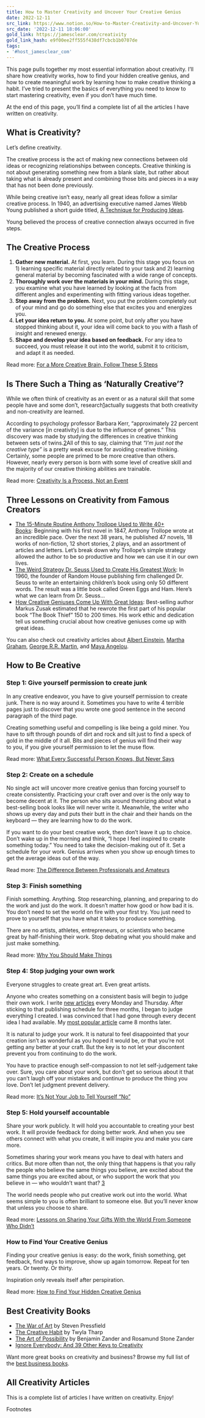 ```yaml
---
title: How to Master Creativity and Uncover Your Creative Genius
date: 2022-12-11
src_link: https://www.notion.so/How-to-Master-Creativity-and-Uncover-Your-Creative-Genius-7e0b9794fa5242ceadf8230723e0466c
src_date: '2022-12-11 18:06:00'
gold_link: https://jamesclear.com/creativity
gold_link_hash: e9f00ee2ff555f438df7cbcb1b0707de
tags:
- '#host_jamesclear_com'
---
```



This page pulls together my most essential information about creativity. I’ll share how creativity works, how to find your hidden creative genius, and how to create meaningful work by learning how to make creative thinking a habit. I’ve tried to present the basics of everything you need to know to start mastering creativity, even if you don’t have much time.


At the end of this page, you’ll find a complete list of all the articles I have written on creativity.


What is Creativity?
-------------------


Let’s define creativity.


The creative process is the act of making new connections between old ideas or recognizing relationships between concepts. Creative thinking is not about generating something new from a blank slate, but rather about taking what is already present and combining those bits and pieces in a way that has not been done previously.


While being creative isn’t easy, nearly all great ideas follow a similar creative process. In 1940, an advertising executive named James Webb Young published a short guide titled, [A Technique for Producing Ideas](https://jamesclear.com/book/a-technique-for-producing-ideas "A Technique for Producing Ideas").


Young believed the process of creative connection always occurred in five steps.


The Creative Process
--------------------


1. **Gather new material.** At first, you learn. During this stage you focus on 1) learning specific material directly related to your task and 2) learning general material by becoming fascinated with a wide range of concepts.
2. **Thoroughly work over the materials in your mind.** During this stage, you examine what you have learned by looking at the facts from different angles and experimenting with fitting various ideas together.
3. **Step away from the problem.** Next, you put the problem completely out of your mind and go do something else that excites you and energizes you.
4. **Let your idea return to you.** At some point, but only after you have stopped thinking about it, your idea will come back to you with a flash of insight and renewed energy.
5. **Shape and develop your idea based on feedback.** For any idea to succeed, you must release it out into the world, submit it to criticism, and adapt it as needed.


Read more: [For a More Creative Brain, Follow These 5 Steps](https://jamesclear.com/five-step-creative-process)


Is There Such a Thing as ‘Naturally Creative’?
----------------------------------------------


While we often think of creativity as an event or as a natural skill that some people have and some don’t, research[1](#footnote-1-6206)actually suggests that both creativity and non-creativity are learned.


According to psychology professor Barbara Kerr, “approximately 22 percent of the variance [in creativity] is due to the influence of genes.” This discovery was made by studying the differences in creative thinking between sets of twins.[2](#footnote-2-6206)All of this to say, claiming that *“I’m just not the creative type”* is a pretty weak excuse for avoiding creative thinking. Certainly, some people are primed to be more creative than others. However, nearly every person is born with some level of creative skill and the majority of our creative thinking abilities are trainable.


Read more: [Creativity Is a Process, Not an Event](https://jamesclear.com/creative-thinking)


Three Lessons on Creativity from Famous Creators
------------------------------------------------


* [The 15-Minute Routine Anthony Trollope Used to Write 40+ Books](https://jamesclear.com/anthony-trollope "The 15-Minute Routine Anthony Trollope Used to Write 40+ Books"): Beginning with his first novel in 1847, Anthony Trollope wrote at an incredible pace. Over the next 38 years, he published 47 novels, 18 works of non-fiction, 12 short stories, 2 plays, and an assortment of articles and letters. Let’s break down why Trollope’s simple strategy allowed the author to be so productive and how we can use it in our own lives.
* [The Weird Strategy Dr. Seuss Used to Create His Greatest Work](https://jamesclear.com/dr-seuss): In 1960, the founder of Random House publishing firm challenged Dr. Seuss to write an entertaining children’s book using only 50 different words. The result was a little book called Green Eggs and Ham. Here’s what we can learn from Dr. Seuss…
* [How Creative Geniuses Come Up With Great Ideas](https://jamesclear.com/markus-zusak "How Creative Geniuses Come Up With Great Ideas"): Best-selling author Markus Zusak estimated that he rewrote the first part of his popular book “The Book Thief” 150 to 200 times. His work ethic and dedication tell us something crucial about how creative geniuses come up with great ideas.


You can also check out creativity articles about [Albert Einstein](https://jamesclear.com/albert-einstein-desk), [Martha Graham](https://jamesclear.com/quality-comparison), [George R.R. Martin](https://jamesclear.com/george-rr-martin), and [Maya Angelou](https://jamesclear.com/maya-angelou).


How to Be Creative
------------------


### Step 1: Give yourself permission to create junk


In any creative endeavor, you have to give yourself permission to create junk. There is no way around it. Sometimes you have to write 4 terrible pages just to discover that you wrote one good sentence in the second paragraph of the third page.


Creating something useful and compelling is like being a gold miner. You have to sift through pounds of dirt and rock and silt just to find a speck of gold in the middle of it all. Bits and pieces of genius will find their way to you, if you give yourself permission to let the muse flow.


Read more: [What Every Successful Person Knows, But Never Says](https://jamesclear.com/ira-glass-failure)


### Step 2: Create on a schedule


No single act will uncover more creative genius than forcing yourself to create consistently. Practicing your craft over and over is the only way to become decent at it. The person who sits around theorizing about what a best-selling book looks like will never write it. Meanwhile, the writer who shows up every day and puts their butt in the chair and their hands on the keyboard — they are learning how to do the work.


If you want to do your best creative work, then don’t leave it up to choice. Don’t wake up in the morning and think, “I hope I feel inspired to create something today.” You need to take the decision-making out of it. Set a schedule for your work. Genius arrives when you show up enough times to get the average ideas out of the way.


Read more: [The Difference Between Professionals and Amateurs](https://jamesclear.com/professionals-and-amateurs)


### Step 3: Finish something


Finish something. Anything. Stop researching, planning, and preparing to do the work and just do the work. It doesn’t matter how good or how bad it is. You don’t need to set the world on fire with your first try. You just need to prove to yourself that you have what it takes to produce something.


There are no artists, athletes, entrepreneurs, or scientists who became great by half-finishing their work. Stop debating what you should make and just make something.


Read more: [Why You Should Make Things](https://jamesclear.com/make-things)


### Step 4: Stop judging your own work


Everyone struggles to create great art. Even great artists.


Anyone who creates something on a consistent basis will begin to judge their own work. I write [new articles](https://jamesclear.com/best-articles) every Monday and Thursday. After sticking to that publishing schedule for three months, I began to judge everything I created. I was convinced that I had gone through every decent idea I had available. My [most popular article](https://jamesclear.com/goals-systems "goals vs systems") came 8 months later.


It is natural to judge your work. It is natural to feel disappointed that your creation isn’t as wonderful as you hoped it would be, or that you’re not getting any better at your craft. But the key is to not let your discontent prevent you from continuing to do the work.


You have to practice enough self-compassion to not let self-judgement take over. Sure, you care about your work, but don’t get so serious about it that you can’t laugh off your mistakes and continue to produce the thing you love. Don’t let judgment prevent delivery.


Read more: [It’s Not Your Job to Tell Yourself “No”](https://jamesclear.com/your-job)


### Step 5: Hold yourself accountable


Share your work publicly. It will hold you accountable to creating your best work. It will provide feedback for doing better work. And when you see others connect with what you create, it will inspire you and make you care more.


Sometimes sharing your work means you have to deal with haters and critics. But more often than not, the only thing that happens is that you rally the people who believe the same things you believe, are excited about the same things you are excited about, or who support the work that you believe in — who wouldn’t want that? [3](#footnote-3-6206)


The world needs people who put creative work out into the world. What seems simple to you is often brilliant to someone else. But you’ll never know that unless you choose to share.


Read more: [Lessons on Sharing Your Gifts With the World From Someone Who Didn’t](https://jamesclear.com/vivian-maier)


### How to Find Your Creative Genius


Finding your creative genius is easy: do the work, finish something, get feedback, find ways to improve, show up again tomorrow. Repeat for ten years. Or twenty. Or thirty.


Inspiration only reveals itself after perspiration.


Read more: [How to Find Your Hidden Creative Genius](https://jamesclear.com/creative-genius)


Best Creativity Books
---------------------


* [The War of Art](https://jamesclear.com/book/the-war-of-art) by Steven Pressfield
* [The Creative Habit](https://jamesclear.com/book/the-creative-habit) by Twyla Tharp
* [The Art of Possibility](https://jamesclear.com/book/the-art-of-possibility) by Benjamin Zander and Rosamund Stone Zander
* [Ignore Everybody: And 39 Other Keys to Creativity](https://jamesclear.com/book/ignore-everybody)


Want more great books on creativity and business? Browse my full list of the [best business books](https://jamesclear.com/best-books/business).


All Creativity Articles
-----------------------


This is a complete list of articles I have written on creativity. Enjoy!  


Footnotes